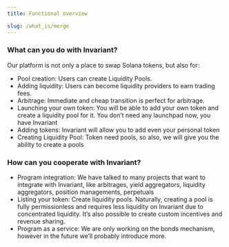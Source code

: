 ```yaml
---
title: Functional overview

slug: /what_is/merge
---
```


### What can you do with Invariant?

Our platform is not only a place to swap Solana tokens, but also for:

- Pool creation: Users can create Liquidity Pools.
- Adding liquidity: Users can become liquidity providers to earn trading fees.
- Arbitrage: Immediate and cheap transition is perfect for arbitrage.
- Launching your own token: You will be able to add your own token and create a liquidity pool for it. You don’t need any launchpad now, you have Invariant
- Adding tokens: Invariant will allow you to add even your personal token
- Creating Liquidity Pool: Token need pools, so also, we will give you the ability to create a pools

### How can you cooperate with Invariant?

- Program integration: We have talked to many projects that want to integrate with Invariant, like arbitrages, yield aggregators, liquidity aggregators, position managements, perpetuals
- Listing your token: Create liquidity pools. Naturally, creating a pool is fully permissionless and requires less liquidity on Invariant due to concentrated liquidity. It’s also possible to create custom incentives and revenue sharing.
- Program as a service: We are only working on the bonds mechanism, however in the future we’ll probably introduce more.
